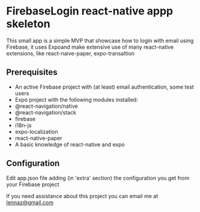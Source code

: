 # FirebaseLogin react-native appp skeleton

This small app is a simple MVP that showcase how to login with email using Firebase, it uses Expoand make extensive use of many react-native extensions, like react-naive-paper, expo-transaltion

## Prerequisites
- An active Firebase project with (at least) email authentication, some test users
- Expo project with the following modules installed: 
 - @react-navigation/native
 - @react-navigation/stack
 - firebase
 - i18n-js 
 - expo-localization 
 - react-native-paper
- A basic knowledge of react-native and expo

## Configuration
Edit app.json file adding (in 'extra' section) the configuration you get from your Firebase project

If you need assistance about this project you can email me at lennaz@gmail.com
